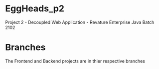 # EggHeads_p2
Project 2 - Decoupled Web Application - Revature Enterprise Java Batch 2102
# Branches
The Frontend and Backend projects are in thier respective branches
